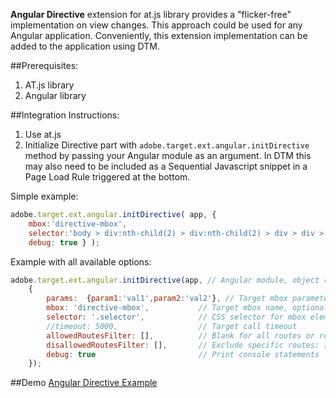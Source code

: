 **Angular Directive** extension for at.js library provides a "flicker-free" implementation on view changes. This approach could be used for any Angular application. Conveniently, this extension implementation can be added to the application using DTM.

##Prerequisites: 
  1. AT.js library
  1. Angular library 

##Integration Instructions:
  1. Use at.js
  1. Initialize Directive part with `adobe.target.ext.angular.initDirective` method by passing your Angular module as an argument. In DTM this may also need to be included as a Sequential Javascript snippet in a Page Load Rule triggered at the bottom. 

Simple example:
``` javascript
adobe.target.ext.angular.initDirective( app, {
    mbox:'directive-mbox',
    selector:'body > div:nth-child(2) > div:nth-child(2) > div > div > div:nth-child(2)',
    debug: true } );

```

Example with all available options:
``` javascript
adobe.target.ext.angular.initDirective(app, // Angular module, object reference or string, required 
    {
        params:  {param1:'val1',param2:'val2'}, // Target mbox parameters, optional
        mbox: 'directive-mbox',           // Target mbox name, optional
        selector: '.selector',            // CSS selector for mbox element, optional
        //timeout: 5000,                  // Target call timeout
        allowedRoutesFilter: [],          // Blank for all routes or restrict to specific routes: ['/','/about','/item/:id']
        disallowedRoutesFilter: [],       // Exclude specific routes: ['/login','/privacy']
        debug: true                       // Print console statements
    });
```  

##Demo 
[Angular Directive Example](http://adobe-marketing-cloud.github.io/target-sdk-libraries/demos/examples/angular/directive_example.html#/view1)